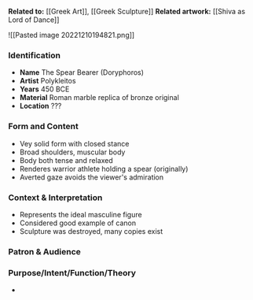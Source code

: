 **Related to:** [[Greek Art]], [[Greek Sculpture]]
**Related artwork:** [[Shiva as Lord of Dance]]

![[Pasted image 20221210194821.png]]

### Identification
- **Name** The Spear Bearer (Doryphoros)
- **Artist** Polykleitos
- **Years** 450 BCE
- **Material** Roman marble replica of bronze original
- **Location** ???

### Form and Content
- Vey solid form with closed stance
- Broad shoulders, muscular body
- Body both tense and relaxed
- Renderes warrior athlete holding a spear (originally)
- Averted gaze avoids the viewer's admiration

### Context & Interpretation
- Represents the ideal masculine figure
- Considered good example of canon
- Sculpture was destroyed, many copies exist

### Patron & Audience


### Purpose/Intent/Function/Theory
- 
